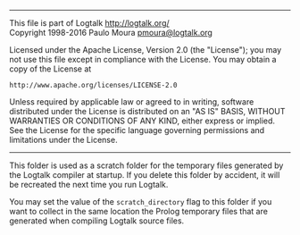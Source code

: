 ________________________________________________________________________

This file is part of Logtalk <http://logtalk.org/>  
Copyright 1998-2016 Paulo Moura <pmoura@logtalk.org>

Licensed under the Apache License, Version 2.0 (the "License");
you may not use this file except in compliance with the License.
You may obtain a copy of the License at

    http://www.apache.org/licenses/LICENSE-2.0

Unless required by applicable law or agreed to in writing, software
distributed under the License is distributed on an "AS IS" BASIS,
WITHOUT WARRANTIES OR CONDITIONS OF ANY KIND, either express or implied.
See the License for the specific language governing permissions and
limitations under the License.
________________________________________________________________________


This folder is used as a scratch folder for the temporary files generated
by the Logtalk compiler at startup. If you delete this folder by accident,
it will be recreated the next time you run Logtalk.

You may set the value of the `scratch_directory` flag to this folder if
you want to collect in the same location the Prolog temporary files that
are generated when compiling Logtalk source files.
